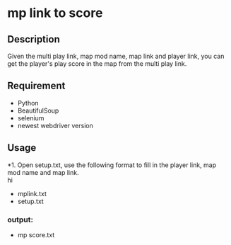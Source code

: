 # mp link to score

## Description
Given the multi play link, map mod name, map link and player link, you can get the player's play score in the map from the multi play link.

## Requirement
* Python
* BeautifulSoup
* selenium
* newest webdriver version

## Usage
*1. Open setup.txt, use the following format to fill in the player link, map mod name and map link.  
hi  
* mplink.txt
* setup.txt
### output:
* mp score.txt

